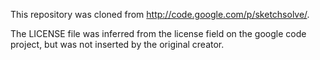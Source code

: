 This repository was cloned from http://code.google.com/p/sketchsolve/.

The LICENSE file was inferred from the license field on the google code project, but was not inserted by the original creator.

